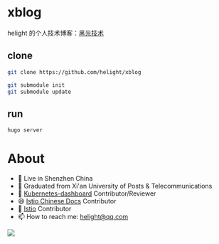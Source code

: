 # xblog
helight 的个人技术博客：[黑光技术](http://www.helight.cn/)

## clone 

```sh
git clone https://github.com/helight/xblog 

git submodule init 
git submodule update
```

## run
```sh
hugo server
```

# About
- 🔭 Live in Shenzhen China
- 🌱 Graduated from Xi'an University of Posts & Telecommunications
- 👯 [Kubernetes-dashboard](https://github.com/kubernetes/dashboard) Contributor/Reviewer
- 😄 [Istio Chinese Docs](https://istio.io/latest/zh/) Contributor
- 💬 [Istio](https://github.com/istio) Contributor
- 📫 How to reach me: helight@qq.com

![](https://github-readme-stats.vercel.app/api?username=helight&count_private=true)
